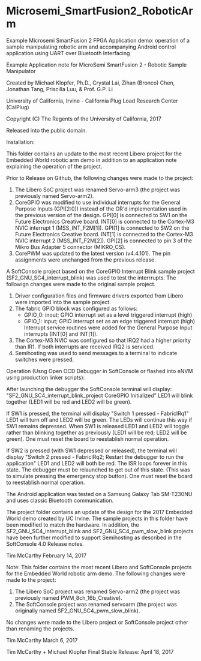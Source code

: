 # Microsemi_SmartFusion2_RoboticArm
Example Microsemi SmartFusion 2 FPGA Application demo: operation of a sample manipulating robotic arm and accompanying Android control application using UART over Bluetooth Interfacing

Example Application note for MicroSemi SmartFusion 2 - Robotic Sample Manipulator

Created by Michael Klopfer, Ph.D., Crystal Lai, Zihan (Bronco) Chen, Jonathan Tang, Priscilla Luu, & Prof. G.P. Li

University of California, Irvine - California Plug Load Research Center (CalPlug)

Copyright (C) The Regents of the University of California, 2017

Released into the public domain. 


Installation:

This folder contains an update to the most recent Libero project for the Embedded World robotic arm demo in addition to an application note explaining the operation of the project.

Prior to Release on Github, the following changes were made to the project:
1. The Libero SoC project was renamed Servo-arm3 (the project was previously named Servo-arm2).
2. CoreGPIO was modified to use individual interrupts for the General Purpose Inputs (GPI[2:0]) instead of the OR'd implementation
   used in the previous version of the design.  GPI[0] is connected to SW1 on the Future Electronics Creative board.  INT[0] is 
   connected to the Cortex-M3 NVIC interrupt 1 (MSS_INT_F2M[1]).  GPI[1] is connected to SW2 on the Future Electronics Creative board.    INT[1] is  connected to the Cortex-M3 NVIC interrupt 2 (MSS_INT_F2M[2]).  GPI[2] is connected to pin 3 of the Mikro Bus Adapter 5 connector (MIKRO_CS).
3. CorePWM was updated to the latest version (v4.4.101).
The pin assignments were unchanged from the previous release.

A SoftConsole project based on the CoreGPIO Interrupt Blink sample project (SF2_GNU_SC4_interrupt_blink) was used to test the interrrupts.
The followign changes were made to the original sample project.
1. Driver configuration files and firmware drivers exported from Libero were imported into the sample project.
2. The fabric GPIO block was configured as follows:
   - GPIO_0: inout; GPIO interrupt set as a level triggered interrupt (high)
   - GPIO_1: input; GPIO interrupt set as an edge triggered interrupt (high)
    Interrupt service routines were added for the General Purpose Input interrupts (INT[0] and INT[1]).
3. The Cortex-M3 NVIC was configured so that IRQ2 had a higher priority than IR1.  If both interrupts are received IRQ2 is serviced.
4. Semihosting was used to send messages to a terminal to indicate switches were pressed.

Operation (Usng Open OCD Debugger in SoftConsole or flashed into eNVM using production linker scripts):

After launching the debugger the SoftConsole terminal will display: 
"SF2_GNU_SC4_interrupt_blink_project
CoreGPIO Initialized"
LED1 will blink together (LED1 will be red and LED2 will be green).  

If SW1 is pressed, the terminal will display 
"Switch 1 pressed - FabricIRq1"
LED1 will turn off and LED2 will be green.  The LEDs will continue this way if SW1 remains depressed.  When SW1 is released
LED1 and LED2 will toggle rather than blinking together as previously (LED1 will be red; LED2 will be green). One must reset the board to reestablish normal operation.

If SW2 is pressed (with SW1 depressed or released), the terminal will display
"Switch 2 pressed - FabricIRq2; Restart the debugger to run the application"
LED1 and LED2 will both be red.  The ISR loops forever in this state.  The debugger must be relaunched to get out of this state.
(This was to simulate pressing the emergency stop button).  One must reset the board to reestablish normal operation.

The Android application was tested on a Samsung Galaxy Tab SM-T230NU and uses classic Bluetooth communication.

The project folder contains an update of the design for the 2017 Embedded World demo created by UC Irvine.
The sample projects in this folder have been modified to match the hardware.
In addition, the SF2_GNU_SC4_interrupt_blink and SF2_GNU_SC4_pwm_slow_blink projects have been
further modified to support Semihosting as described in the SoftConsole 4.0 Release notes.

Tim McCarthy
February 14, 2017

Note:  This folder contains the most recent Libero and SoftConsole projects for the Embedded World robotic arm demo. The following changes were made to the project:
1. The Libero SoC project was renamed Servo-arm2 (the project was previously named PWM_8ch_16b_Creative).
2. The SoftConsole project was renamed servoarm  (the project was originally named SF2_GNU_SC4_pwm_slow_blink).

No changes were made to the Libero project or SoftConsole project other than renaming the projects.

Tim McCarthy
March 6, 2017

Tim McCarthy + Michael Klopfer
Final Stable Release: April 18, 2017
